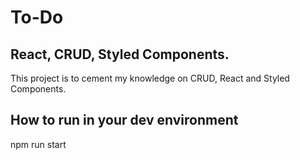 # To-Do

## React, CRUD, Styled Components.

This project is to cement my knowledge on CRUD, React and Styled Components.

## How to run in your dev environment

npm run start
